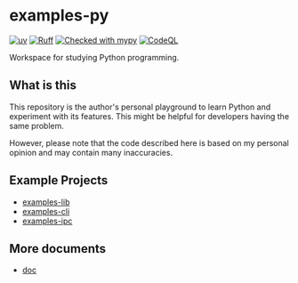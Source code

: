 # examples-py

[![uv](https://img.shields.io/endpoint?url=https://raw.githubusercontent.com/astral-sh/uv/main/assets/badge/v0.json)](https://github.com/astral-sh/uv)
[![Ruff](https://img.shields.io/endpoint?url=https://raw.githubusercontent.com/astral-sh/ruff/main/assets/badge/v2.json)](https://github.com/astral-sh/ruff)
[![Checked with mypy](https://www.mypy-lang.org/static/mypy_badge.svg)](https://mypy-lang.org/)
[![CodeQL](https://github.com/suzu-devworks/examples-py/actions/workflows/github-code-scanning/codeql/badge.svg)](https://github.com/suzu-devworks/examples-py/actions/workflows/github-code-scanning/codeql)

Workspace for studying Python programming.

## What is this

This repository is the author's personal playground to learn Python and experiment with its features.
This might be helpful for developers having the same problem.

However, please note that the code described here is based on my personal opinion and may contain many inaccuracies.

## Example Projects

- [examples-lib](./packages/examples-lib/README.md)
- [examples-cli](./packages/examples-cli/README.md)
- [examples-ipc](./packages/examples-ipc/README.md)

## More documents

- [doc](./docs/README.md)
